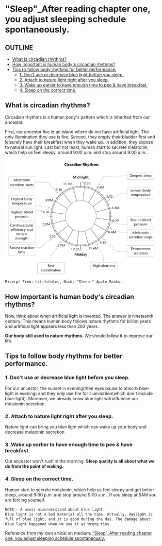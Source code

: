 # "Sleep"_After reading chapter one, you adjust sleeping schedule spontaneously.


## OUTLINE
- [What is circadian rhythms?](#what-is-circadian-rhythms)
- [How important is human body's circadian rhythms?](#how-important-is-human-bodys-circadian-rhythms)
- [Tips to follow body rhythms for better performance.](#tips-to-follow-body-rhythms-for-better-performance)
    - [1. Don't use or decrease blue light before you sleep.](#1-dont-use-or-decrease-blue-light-before-you-sleep)
    - [2. Attach to nature light right after you sleep.](#2-attach-to-nature-light-right-after-you-sleep)
    - [3. Wake up earlier to have enough time to pee & have breakfast.](#3-wake-up-earlier-to-have-enough-time-to-pee--have-breakfast)
    - [4. Sleep on the correct time.](#4-sleep-on-the-correct-time)

## What is circadian rhythms?
Circadian rhythms is a human body's pattern which is inherited from our ancestor.  

First, our ancestor live in an island where do not have artificial light. The only illumination they use is fire. Second, they empty their bladder first and leisurely have their breakfast when they wake up. In addition, they expose to natural sun light. Last but not least, human start to secrete melatonin, which help us feel sleepy, around 9:00 p.m. and stop around 9:00 a.m..  

![image](../assets/images/blog/sleep1.jpg)
`Excerpt From: Littlehales, Nick. "Sleep." Apple Books.`

## How important is human body's circadian rhythms?
Now, think about when artificial light is invented. The answer is nineteenth century. This means human body follows nature rhythms for billion years and artificial light appears less than 200 years.  

**Our body still used to nature rhythms.** We should follow it to improve our life.  

## Tips to follow body rhythms for better performance.

### 1. **Don't use or decrease blue light before you sleep.**

For our ancestor, the sunset in evening(their eyes pause to absorb blue-light in evening) and they only use fire for illumination(which don't include blue-light). Moreover, we already know blue light will influence our melatonin secretion.

### 2. **Attach to nature light right after you sleep.**  

Nature light can bring you blue light which can wake up your body and decrease melatonin secretion.

### 3. **Wake up earlier to have enough time to pee & have breakfast.**  

Our ancestor won't rush in the morning. **Sleep quality is all about what we do from the point of waking.**

### 4. **Sleep on the correct time.**  

Human start to secrete melatonin, which help us feel sleepy and get better sleep, around 9:00 p.m. and stop around 9:00 a.m.. If you sleep at 5AM you are forcing yourself.  

```
NOTE : A usual misunderstand about blue light.  
Blue light is not a bad material all the time. Actually, daylight is full of blue light, and it is good during the day. The damage about blue light happened when we use it at wrong time.
```

Reference from my own artical on medium: [“Sleep”_After reading chapter one, you adjust sleeping schedule spontaneously.](https://medium.com/@LiuIan/sleep-after-reading-chapter-one-you-adjust-sleeping-schedule-spontaneously-d26da346c029)